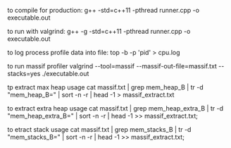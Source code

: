 to compile for production:
	g++ -std=c++11 -pthread runner.cpp -o executable.out

to run with valgrind:
	g++ -g -std=c++11 -pthread runner.cpp -o executable.out

to log process profile data into file: 
	top -b -p 'pid' > cpu.log
	
to run massif profiler
	valgrind --tool=massif --massif-out-file=massif.txt --stacks=yes ./executable.out

tp extract max heap usage
	cat massif.txt | grep mem_heap_B | tr -d "mem_heap_B=" | sort -n -r | head -1 > massif_extract.txt	

to extract extra heap usage
	cat massif.txt | grep mem_heap_extra_B | tr -d "mem_heap_extra_B=" | sort -n -r | head -1 >> massif_extract.txt;	

to etract stack usage
cat massif.txt | grep mem_stacks_B | tr -d "mem_stacks_B=" | sort -n -r | head -1 >> massif_extract.txt;	
